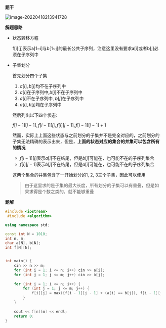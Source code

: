 **题干**

![image-20220418213941728](https://cdn.jsdelivr.net/gh/liver0377/images@main/img/image-20220418213941728.png)

**解题思路**

- 状态转移方程

  f[i\][j\]表示a[1\~i]与b[1~j]的最长公共子序列，注意这里没有要求a[i]或者b[j]必须在子序列中

- 子集划分

  首先划分四个子集

  1. $a[i],b[j]$均不在子序列中
  2. $a[i]$在子序列中,$b[j]$不在子序列中
  3. $a[i]$不在子序列中, $b[j]$在子序列中
  4. $a[i],b[j]$均在子序列中

  然后列出以下四个状态:

  $f[i - 1][j - 1], f[i - 1][j], f[i][j - 1],f[i - 1][j - 1] + 1$

  然而，实际上上面这些状态与之前划分的子集并不是完全对应的，之前划分的子集无法精确的表示出来，但是，**上面的状态对应的集合的并集可以包含所有的情况**

  - $f[i - 1][j]$表示$a[i]$不在结尾，但是$b[j]$可能在，也可能不在的子序列集合
  - $f[i][j - 1]$表示$b[j]$不在结尾，但是$a[i]$可能在，也可能不在的子序列集合

  这两个集合的并集包含了一开始划分的1, 2, 3三个子集，因此可以使用

  > 由于这里求的是子集的最大长度，所有划分的子集可以有重叠，但是如果求得是个数之类的，就不能够重叠

  

**题解**

```cpp
#include <iostream>
 #include <algorithm>

using namespace std;

const int N = 1010;
int n, m;
char a[N], b[N];
int f[N][N];


int main() {
    cin >> n >> m;
    for (int i = 1; i <= n; i++) cin >> a[i];
    for (int j = 1; j <= m; j++) cin >> b[j];
    
    for (int i = 1; i <= n; i++) {
        for (int j = 1; j <= m; j++) {
            f[i][j] = max({f[i - 1][j - 1] + (a[i] == b[j]), f[i - 1][j], f[i][j - 1]});
        }
    }
    
    cout << f[n][m] << endl;
    return 0;
}
```

